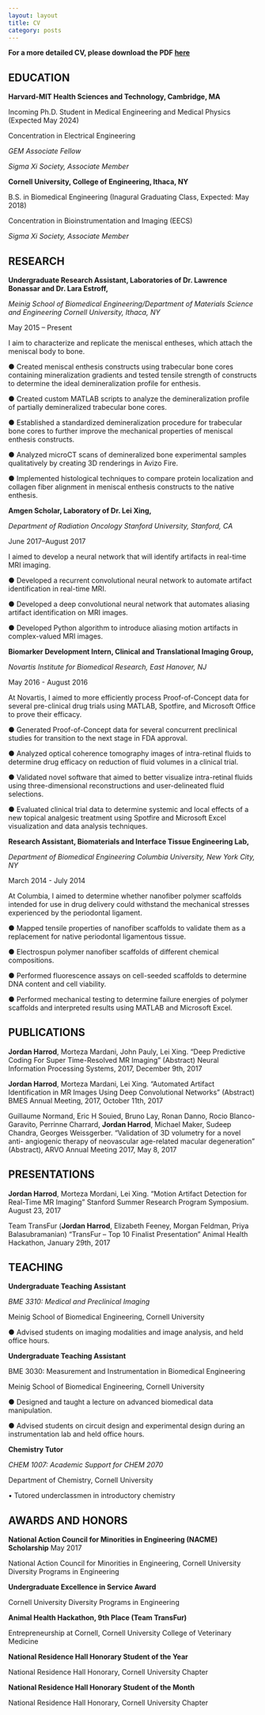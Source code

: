 ```yaml
---
layout: layout
title: CV
category: posts
---
```


**For a more detailed CV, please download the PDF [here](/files/Harrod_Jordan_CV_0618.pdf)**

## EDUCATION 

**Harvard-MIT Health Sciences and Technology, Cambridge, MA**

Incoming Ph.D. Student in Medical Engineering and Medical Physics (Expected May 2024)

Concentration in Electrical Engineering 

*GEM Associate Fellow*

*Sigma Xi Society, Associate Member*


**Cornell University, College of Engineering, Ithaca, NY**

B.S. in Biomedical Engineering (Inagural Graduating Class, Expected: May 2018) 

Concentration in Bioinstrumentation and Imaging (EECS) 


*Sigma Xi Society, Associate Member*

## RESEARCH 

**Undergraduate Research Assistant, Laboratories of Dr. Lawrence Bonassar and Dr. Lara Estroff,**

*Meinig School of Biomedical Engineering/Department of Materials Science and Engineering Cornell University, Ithaca, NY*

May 2015 – Present

I aim to characterize and replicate the meniscal entheses, which attach the meniscal body to bone.

● Created meniscal enthesis constructs using trabecular bone cores containing mineralization gradients and tested tensile strength of constructs to determine the ideal demineralization profile for enthesis.

● Created custom MATLAB scripts to analyze the demineralization profile of partially demineralized trabecular bone cores.

● Established a standardized demineralization procedure for trabecular bone cores to further improve the mechanical properties of meniscal enthesis constructs.

● Analyzed microCT scans of demineralized bone experimental samples qualitatively by creating 3D renderings in Avizo Fire.

● Implemented histological techniques to compare protein localization and collagen fiber alignment in meniscal enthesis constructs to the native enthesis.

**Amgen Scholar, Laboratory of Dr. Lei Xing,**

*Department of Radiation Oncology Stanford University, Stanford, CA*

June 2017–August 2017

I aimed to develop a neural network that will identify artifacts in real-time MRI imaging.

● Developed a recurrent convolutional neural network to automate artifact identification in real-time MRI.

● Developed a deep convolutional neural network that automates aliasing artifact identification on MRI images. 

● Developed Python algorithm to introduce aliasing motion artifacts in complex-valued MRI images.

**Biomarker Development Intern, Clinical and Translational Imaging Group,**

*Novartis Institute for Biomedical Research, East Hanover, NJ*

May 2016 - August 2016

At Novartis, I aimed to more efficiently process Proof-of-Concept data for several pre-clinical drug trials using MATLAB, Spotfire, and Microsoft Office to prove their efficacy.

● Generated Proof-of-Concept data for several concurrent preclinical studies for transition to the next stage in FDA
approval.

● Analyzed optical coherence tomography images of intra-retinal fluids to determine drug efficacy on reduction of
fluid volumes in a clinical trial.

● Validated novel software that aimed to better visualize intra-retinal fluids using three-dimensional reconstructions and user-delineated fluid selections.

● Evaluated clinical trial data to determine systemic and local effects of a new topical analgesic treatment using Spotfire and Microsoft Excel visualization and data analysis techniques.

**Research Assistant, Biomaterials and Interface Tissue Engineering Lab,**

*Department of Biomedical Engineering Columbia University, New York City, NY*

March 2014 - July 2014

At Columbia, I aimed to determine whether nanofiber polymer scaffolds intended for use in drug delivery could withstand the mechanical stresses experienced by the periodontal ligament.

● Mapped tensile properties of nanofiber scaffolds to validate them as a replacement for native periodontal
ligamentous tissue.

● Electrospun polymer nanofiber scaffolds of different chemical compositions.

● Performed fluorescence assays on cell-seeded scaffolds to determine DNA content and cell viability.

● Performed mechanical testing to determine failure energies of polymer scaffolds and interpreted results using
MATLAB and Microsoft Excel.

## PUBLICATIONS

**Jordan Harrod**, Morteza Mardani, John Pauly, Lei Xing. “Deep Predictive Coding For Super Time-Resolved MR
Imaging” (Abstract) Neural Information Processing Systems, 2017, December 9th, 2017

**Jordan Harrod**, Morteza Mardani, Lei Xing. “Automated Artifact Identification in MR Images Using Deep Convolutional Networks” (Abstract) BMES Annual Meeting, 2017, October 11th, 2017

Guillaume Normand, Eric H Souied, Bruno Lay, Ronan Danno, Rocio Blanco-Garavito, Perrinne Charrard, **Jordan Harrod**, Michael Maker, Sudeep Chandra, Georges Weissgerber. “Validation of 3D volumetry for a novel anti- angiogenic therapy of neovascular age-related macular degeneration” (Abstract), ARVO Annual Meeting 2017, May 8, 2017

## PRESENTATIONS 

**Jordan Harrod**, Morteza Mordani, Lei Xing. “Motion Artifact Detection for Real-Time MR Imaging” Stanford
Summer Research Program Symposium. August 23, 2017

Team TransFur (**Jordan Harrod**, Elizabeth Feeney, Morgan Feldman, Priya Balasubramanian) “TransFur – Top 10 Finalist Presentation” Animal Health Hackathon, January 29th, 2017

## TEACHING 

**Undergraduate Teaching Assistant**

*BME 3310: Medical and Preclinical Imaging*

Meinig School of Biomedical Engineering, Cornell University

● Advised students on imaging modalities and image analysis, and held office hours.

**Undergraduate Teaching Assistant**

BME 3030: Measurement and Instrumentation in Biomedical Engineering

Meinig School of Biomedical Engineering, Cornell University

● Designed and taught a lecture on advanced biomedical data manipulation.

● Advised students on circuit design and experimental design during an instrumentation lab and held office hours.

**Chemistry Tutor**

*CHEM 1007: Academic Support for CHEM 2070*

Department of Chemistry, Cornell University

• Tutored underclassmen in introductory chemistry

## AWARDS AND HONORS 

**National Action Council for Minorities in Engineering (NACME) Scholarship** May 2017

National Action Council for Minorities in Engineering, Cornell University Diversity Programs in Engineering

**Undergraduate Excellence in Service Award**

Cornell University Diversity Programs in Engineering

**Animal Health Hackathon, 9th Place (Team TransFur)**

Entrepreneurship at Cornell, Cornell University College of Veterinary Medicine

**National Residence Hall Honorary Student of the Year**

National Residence Hall Honorary, Cornell University Chapter

**National Residence Hall Honorary Student of the Month**

National Residence Hall Honorary, Cornell University Chapter
